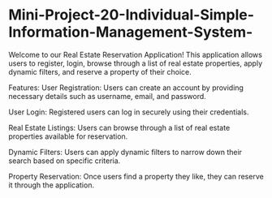 # Mini-Project-20-Individual-Simple-Information-Management-System-

Welcome to our Real Estate Reservation Application! This application allows users to register, login, browse through a list of real estate properties, apply dynamic filters, and reserve a property of their choice.

Features:
User Registration: Users can create an account by providing necessary details such as username, email, and password.

User Login: Registered users can log in securely using their credentials.

Real Estate Listings: Users can browse through a list of real estate properties available for reservation.

Dynamic Filters: Users can apply dynamic filters to narrow down their search based on specific criteria.

Property Reservation: Once users find a property they like, they can reserve it through the application.
